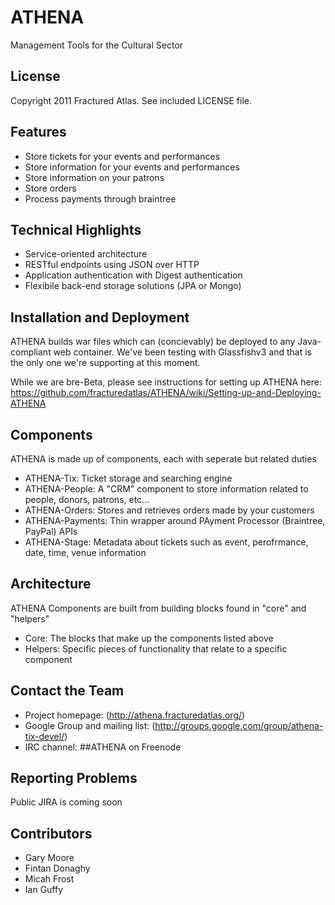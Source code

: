 # ATHENA

Management Tools for the Cultural Sector

## License

Copyright 2011 Fractured Atlas.  See included LICENSE file.

## Features

* Store tickets for your events and performances
* Store information for your events and performances
* Store information on your patrons
* Store orders
* Process payments through braintree

## Technical Highlights

* Service-oriented architecture
* RESTful endpoints using JSON over HTTP
* Application authentication with Digest authentication
* Flexibile back-end storage solutions (JPA or Mongo)

## Installation and Deployment

ATHENA builds war files which can (concievably) be deployed to any Java-compliant web container.  We've been testing with Glassfishv3 and that is the only one we're supporting at this moment.

While we are bre-Beta, please see instructions for setting up ATHENA here: https://github.com/fracturedatlas/ATHENA/wiki/Setting-up-and-Deploying-ATHENA

## Components

ATHENA is made up of components, each with seperate but related duties

* ATHENA-Tix: Ticket storage and searching engine
* ATHENA-People: A "CRM" component to store information related to people, donors, patrons, etc...
* ATHENA-Orders: Stores and retrieves orders made by your customers
* ATHENA-Payments: Thin wrapper around PAyment Processor (Braintree, PayPal) APIs
* ATHENA-Stage: Metadata about tickets such as event, perofrmance, date, time, venue information

## Architecture

ATHENA Components are built from building blocks found in "core" and "helpers"

* Core: The blocks that make up the components listed above
* Helpers: Specific pieces of functionality that relate to a specific component

## Contact the Team

* Project homepage: (http://athena.fracturedatlas.org/)
* Google Group and mailing list: (http://groups.google.com/group/athena-tix-devel/)
* IRC channel: ##ATHENA on Freenode

## Reporting Problems

Public JIRA is coming soon

## Contributors

* Gary Moore
* Fintan Donaghy
* Micah Frost
* Ian Guffy